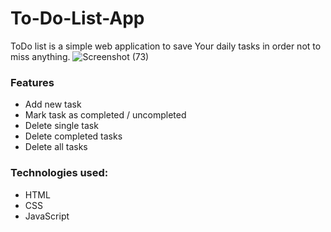 # To-Do-List-App

ToDo list is a simple web application to save Your daily tasks in order not to miss anything.
![Screenshot (73)](https://github.com/Shubhambdave/To-Do-List-App/assets/94299807/ffdfbf44-34c0-404f-b6cc-36a411dad37e)

### Features
* Add new task
* Mark task as completed / uncompleted
* Delete single task
* Delete completed tasks
* Delete all tasks

### Technologies used:
* HTML
* CSS
* JavaScript
